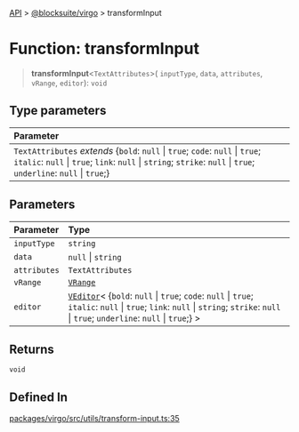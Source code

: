 [API](../../../index.md) > [@blocksuite/virgo](../index.md) > transformInput

# Function: transformInput

> **transformInput**<`TextAttributes`>(
  `inputType`,
  `data`,
  `attributes`,
  `vRange`,
  `editor`): `void`

## Type parameters

| Parameter |
| :------ |
| `TextAttributes` *extends* \{`bold`: `null` \| `true`; `code`: `null` \| `true`; `italic`: `null` \| `true`; `link`: `null` \| `string`; `strike`: `null` \| `true`; `underline`: `null` \| `true`;} |

## Parameters

| Parameter | Type |
| :------ | :------ |
| `inputType` | `string` |
| `data` | `null` \| `string` |
| `attributes` | `TextAttributes` |
| `vRange` | [`VRange`](../interfaces/interface.VRange.md) |
| `editor` | [`VEditor`](../classes/class.VEditor.md)\< \{`bold`: `null` \| `true`; `code`: `null` \| `true`; `italic`: `null` \| `true`; `link`: `null` \| `string`; `strike`: `null` \| `true`; `underline`: `null` \| `true`;} \> |

## Returns

`void`

## Defined In

[packages/virgo/src/utils/transform-input.ts:35](https://github.com/Saul-Mirone/blocksuite/blob/f2324b82e/packages/virgo/src/utils/transform-input.ts#L35)
